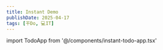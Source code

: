 ```yaml
---
title: Instant Demo
publishDate: 2025-04-17
tags: [干Do, 💻IT]
---
```


import TodoApp from '@/components/instant-todo-app.tsx'

<TodoApp client:only="react" />
